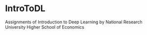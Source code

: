# IntroToDL
Assignments of Introduction to Deep Learning by National Research University Higher School of Economics
